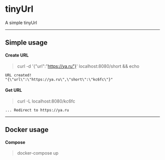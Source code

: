 # tinyUrl
A simple tinyUrl

---

## Simple usage

#### Create URL


> curl -d '{"url":"https://ya.ru"}' localhost:8080/short && echo
```
URL created!
"{\"url\":\"https://ya.ru\",\"short\":\"kc6fc\"}"
```

#### Get URL

> curl -L localhost:8080/kc6fc
```
... Redirect to https://ya.ru
```

---

## Docker usage

#### Compose
> docker-compose up

